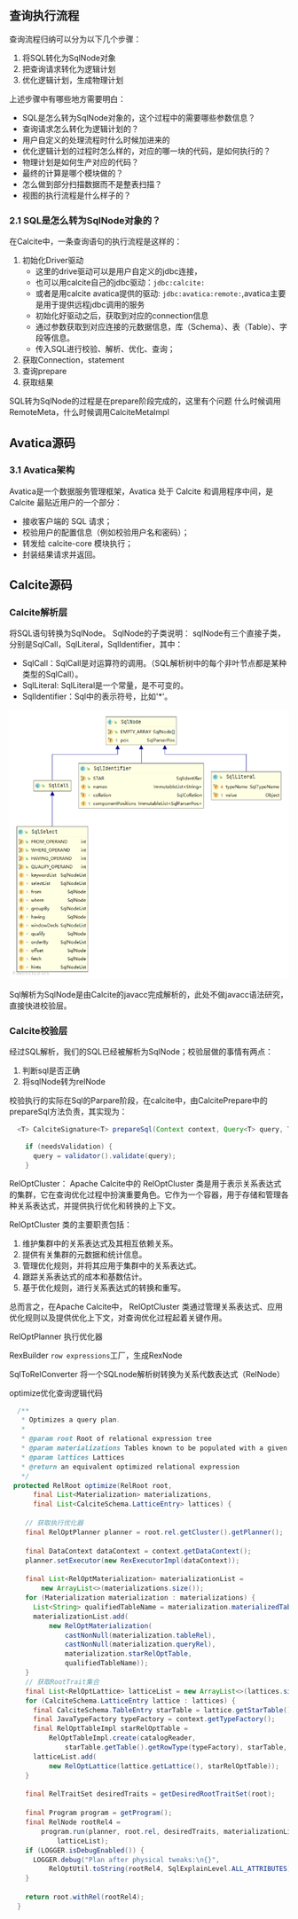 ## 查询执行流程
查询流程归纳可以分为以下几个步骤：
1. 将SQL转化为SqlNode对象
2. 把查询请求转化为逻辑计划
3. 优化逻辑计划，生成物理计划

上述步骤中有哪些地方需要明白：
- SQL是怎么转为SqlNode对象的，这个过程中的需要哪些参数信息？
- 查询请求怎么转化为逻辑计划的？
- 用户自定义的处理流程时什么时候加进来的
- 优化逻辑计划的过程时怎么样的，对应的哪一块的代码，是如何执行的？
- 物理计划是如何生产对应的代码？
- 最终的计算是哪个模块做的？
- 怎么做到部分扫描数据而不是整表扫描？
- 视图的执行流程是什么样子的？

### 2.1 SQL是怎么转为SqlNode对象的？
在Calcite中，一条查询语句的执行流程是这样的：
1. 初始化Driver驱动
   - 这里的drive驱动可以是用户自定义的jdbc连接，
   - 也可以用calcite自己的jdbc驱动：`jdbc:calcite:`
   - 或者是用calcite avatica提供的驱动: `jdbc:avatica:remote:`,avatica主要是用于提供远程jdbc调用的服务
   - 初始化好驱动之后，获取到对应的connection信息
   - 通过参数获取到对应连接的元数据信息，库（Schema）、表（Table）、字段等信息。
   - 传入SQL进行校验、解析、优化、查询；
2. 获取Connection，statement
3. 查询prepare
4. 获取结果

SQL转为SqlNode的过程是在prepare阶段完成的，这里有个问题 什么时候调用RemoteMeta，什么时候调用CalciteMetaImpl

## Avatica源码

### 3.1 Avatica架构
Avatica是一个数据服务管理框架，Avatica 处于 Calcite 和调用程序中间，是 Calcite 最贴近用户的一个部分：
- 接收客户端的 SQL 请求；
- 校验用户的配置信息（例如校验用户名和密码）；
- 转发给 calcite-core 模块执行；
- 封装结果请求并返回。

## Calcite源码

### Calcite解析层
将SQL语句转换为SqlNode。
SqlNode的子类说明：
sqlNode有三个直接子类，分别是SqlCall，SqlLiteral，SqlIdentifier，其中：
- SqlCall：SqlCall是对运算符的调用。（SQL解析树中的每个非叶节点都是某种类型的SqlCall）。
- SqlLiteral: SqlLiteral是一个常量，是不可变的。
- SqlIdentifier：Sql中的表示符号，比如'*'。

![](../img/calcite/SqlNode.png)

Sql解析为SqlNode是由Calcite的javacc完成解析的，此处不做javacc语法研究，直接快进校验层。

### Calcite校验层
经过SQL解析，我们的SQL已经被解析为SqlNode；校验层做的事情有两点：
1. 判断sql是否正确
2. 将sqlNode转为relNode

校验执行的实际在Sql的Parpare阶段，在calcite中，由CalcitePrepare中的prepareSql方法负责，其实现为：
```java
  <T> CalciteSignature<T> prepareSql(Context context, Query<T> query, Type elementType, long maxRowCount);
```

```java
    if (needsValidation) {
      query = validator().validate(query);
    }
```
RelOptCluster：
Apache Calcite中的 RelOptCluster 类是用于表示关系表达式的集群，它在查询优化过程中扮演重要角色。它作为一个容器，用于存储和管理各种关系表达式，并提供执行优化和转换的上下文。 
 
 RelOptCluster 类的主要职责包括： 
1. 维护集群中的关系表达式及其相互依赖关系。 
2. 提供有关集群的元数据和统计信息。 
3. 管理优化规则，并将其应用于集群中的关系表达式。 
4. 跟踪关系表达式的成本和基数估计。 
5. 基于优化规则，进行关系表达式的转换和重写。 
 
总而言之，在Apache Calcite中， RelOptCluster 类通过管理关系表达式、应用优化规则以及提供优化上下文，对查询优化过程起着关键作用。

RelOptPlanner
执行优化器

RexBuilder
`row expressions`工厂，生成RexNode

SqlToRelConverter
将一个SQLnode解析树转换为关系代数表达式（RelNode）

optimize优化查询逻辑代码
```java
  /**
   * Optimizes a query plan.
   *
   * @param root Root of relational expression tree
   * @param materializations Tables known to be populated with a given query
   * @param lattices Lattices
   * @return an equivalent optimized relational expression
   */
 protected RelRoot optimize(RelRoot root,
      final List<Materialization> materializations,
      final List<CalciteSchema.LatticeEntry> lattices) {
    
    // 获取执行优化器
    final RelOptPlanner planner = root.rel.getCluster().getPlanner();

    final DataContext dataContext = context.getDataContext();
    planner.setExecutor(new RexExecutorImpl(dataContext));

    final List<RelOptMaterialization> materializationList =
        new ArrayList<>(materializations.size());
    for (Materialization materialization : materializations) {
      List<String> qualifiedTableName = materialization.materializedTable.path();
      materializationList.add(
          new RelOptMaterialization(
              castNonNull(materialization.tableRel),
              castNonNull(materialization.queryRel),
              materialization.starRelOptTable,
              qualifiedTableName));
    }
    // 获取RootTrait集合
    final List<RelOptLattice> latticeList = new ArrayList<>(lattices.size());
    for (CalciteSchema.LatticeEntry lattice : lattices) {
      final CalciteSchema.TableEntry starTable = lattice.getStarTable();
      final JavaTypeFactory typeFactory = context.getTypeFactory();
      final RelOptTableImpl starRelOptTable =
          RelOptTableImpl.create(catalogReader,
              starTable.getTable().getRowType(typeFactory), starTable, null);
      latticeList.add(
          new RelOptLattice(lattice.getLattice(), starRelOptTable));
    }

    final RelTraitSet desiredTraits = getDesiredRootTraitSet(root);

    final Program program = getProgram();
    final RelNode rootRel4 =
        program.run(planner, root.rel, desiredTraits, materializationList,
            latticeList);
    if (LOGGER.isDebugEnabled()) {
      LOGGER.debug("Plan after physical tweaks:\n{}",
          RelOptUtil.toString(rootRel4, SqlExplainLevel.ALL_ATTRIBUTES));
    }

    return root.withRel(rootRel4);
  }
```